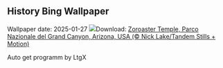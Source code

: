 ## History Bing Wallpaper
Wallpaper date: 2025-01-27
![](https://www.bing.com/th?id=OHR.CanyonSnow_IT-IT1813827101_UHD.jpg&w=1000)Download: [Zoroaster Temple, Parco Nazionale del Grand Canyon, Arizona, USA (© Nick Lake/Tandem Stills + Motion)](https://www.bing.com/th?id=OHR.CanyonSnow_IT-IT1813827101_UHD.jpg)

Auto get programm by LtgX
